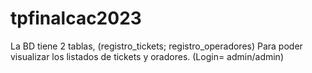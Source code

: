 # tpfinalcac2023

La BD tiene 2 tablas, (registro_tickets; registro_operadores)
Para poder visualizar los listados de tickets y oradores. (Login= admin/admin)
